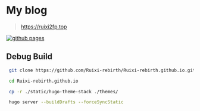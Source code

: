 # My blog

> https://ruixi2fp.top

[![github pages](https://github.com/ruixi-rebirth/ruixi-rebirth.github.io/actions/workflows/gh_pages.yml/badge.svg)](https://github.com/ruixi-rebirth/ruixi-rebirth.github.io/actions/workflows/gh_pages.yml)

## Debug Build

```bash
 git clone https://github.com/Ruixi-rebirth/Ruixi-rebirth.github.io.git --branch=source --depth=1

 cd Ruixi-rebirth.github.io

 cp -r ./static/hugo-theme-stack ./themes/

 hugo server --buildDrafts --forceSyncStatic
```
